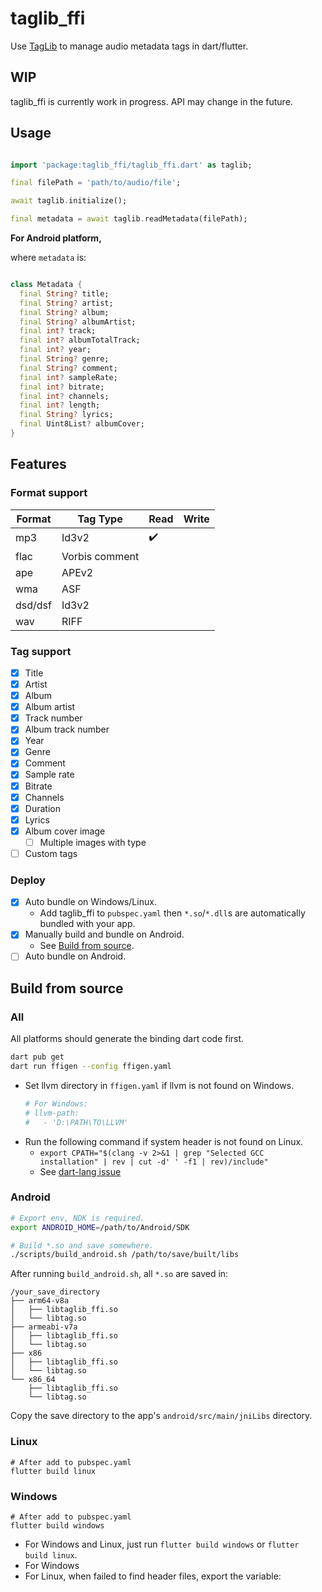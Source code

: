 # taglib_ffi

Use [TagLib](https://taglib.org/) to manage audio metadata tags in dart/flutter.

## WIP

taglib_ffi is currently work in progress. API may change in the future.

## Usage

``` dart

import 'package:taglib_ffi/taglib_ffi.dart' as taglib;

final filePath = 'path/to/audio/file';

await taglib.initialize();

final metadata = await taglib.readMetadata(filePath);

```

**For Android platform,**

where `metadata` is:

``` dart

class Metadata {
  final String? title;
  final String? artist;
  final String? album;
  final String? albumArtist;
  final int? track;
  final int? albumTotalTrack;
  final int? year;
  final String? genre;
  final String? comment;
  final int? sampleRate;
  final int? bitrate;
  final int? channels;
  final int? length;
  final String? lyrics;
  final Uint8List? albumCover;
}

```

## Features

### Format support

| Format  | Tag Type       | Read | Write |
|---------|----------------|------|-------|
| mp3     | Id3v2          |  ✔️  |       |
| flac    | Vorbis comment |      |       |
| ape     | APEv2          |      |       |
| wma     | ASF            |      |       |
| dsd/dsf | Id3v2          |      |       |
| wav     | RIFF           |      |       |

### Tag support

* [x] Title
* [x] Artist
* [x] Album
* [x] Album artist
* [x] Track number
* [x] Album track number
* [x] Year
* [x] Genre
* [x] Comment
* [x] Sample rate
* [x] Bitrate
* [x] Channels
* [x] Duration
* [x] Lyrics
* [x] Album cover image
  * [ ] Multiple images with type
* [ ] Custom tags

### Deploy

* [x] Auto bundle on Windows/Linux.
  * Add taglib_ffi to `pubspec.yaml` then `*.so`/`*.dll`s are automatically bundled with your app.
* [x] Manually build and bundle on Android.
  * See [Build from source](#Build-from-source).
* [ ] Auto bundle on Android.

## Build from source

### All

All platforms should generate the binding dart code first.
```bash
dart pub get
dart run ffigen --config ffigen.yaml
```

* Set llvm directory in `ffigen.yaml` if llvm is not found on Windows.
  ```yaml
  # For Windows:
  # llvm-path:
  #   - 'D:\PATH\TO\LLVM'
  ```
* Run the following command if system header is not found on Linux.
  * `export CPATH="$(clang -v 2>&1 | grep "Selected GCC installation" | rev | cut -d' ' -f1 | rev)/include"`
  * See [dart-lang issue](https://github.com/dart-lang/native/issues/338#issuecomment-1813390726)

### Android

```bash
# Export env, NDK is required.
export ANDROID_HOME=/path/to/Android/SDK

# Build *.so and save somewhere.
./scripts/build_android.sh /path/to/save/built/libs
```

After running `build_android.sh`, all `*.so` are saved in:

```
/your_save_directory
├── arm64-v8a
│   ├── libtaglib_ffi.so
│   └── libtag.so
├── armeabi-v7a
│   ├── libtaglib_ffi.so
│   └── libtag.so
├── x86
│   ├── libtaglib_ffi.so
│   └── libtag.so
└── x86_64
    ├── libtaglib_ffi.so
    └── libtag.so
```

Copy the save directory to the app's `android/src/main/jniLibs` directory.

### Linux

```
# After add to pubspec.yaml
flutter build linux
```

### Windows

```
# After add to pubspec.yaml
flutter build windows
```

* For Windows and Linux, just run `flutter build windows` or `flutter build linux`.
* For Windows
* For Linux, when failed to find header files, export the variable:
